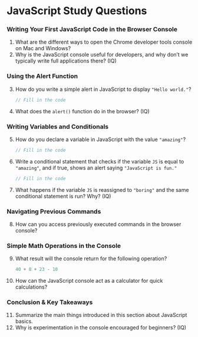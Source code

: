 # JavaScript Study Questions

### Writing Your First JavaScript Code in the Browser Console
1. What are the different ways to open the Chrome developer tools console on Mac and Windows?  
2. Why is the JavaScript console useful for developers, and why don’t we typically write full applications there? (IQ)

### Using the Alert Function
3. How do you write a simple alert in JavaScript to display `"Hello world."`?  
   ```javascript
   // Fill in the code

4. What does the `alert()` function do in the browser? (IQ)

### Writing Variables and Conditionals

5. How do you declare a variable in JavaScript with the value `"amazing"`?

   ```javascript
   // Fill in the code
   ```
6. Write a conditional statement that checks if the variable `JS` is equal to `"amazing"`, and if true, shows an alert saying `"JavaScript is fun."`

   ```javascript
   // Fill in the code
   ```
7. What happens if the variable `JS` is reassigned to `"boring"` and the same conditional statement is run? Why? (IQ)

### Navigating Previous Commands

8. How can you access previously executed commands in the browser console?

### Simple Math Operations in the Console

9. What result will the console return for the following operation?

   ```javascript
   40 + 8 + 23 - 10
   ```
10. How can the JavaScript console act as a calculator for quick calculations?

### Conclusion & Key Takeaways

11. Summarize the main things introduced in this section about JavaScript basics.
12. Why is experimentation in the console encouraged for beginners? (IQ)

```
```
